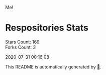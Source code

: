 Me!

# Respositories Stats
Stars Count: 169  
Forks Count: 3

2020-07-31 00:16:08  

This README is automatically generated by [🐰](https://github.com/rnitta/rnitta).
